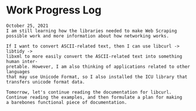 # Work Progress Log

    October 25, 2021
    I am still learning how the libraries needed to make Web Scraping
    possible work and more information about how networking works.

    If I want to convert ASCII-related text, then I can use libcurl -> libtidy ->
    libxml to more easily convert the ASCII-related text into something human inter-
    pretable. However, I am also thinking of applications related to other languages
    that may use Unicode Format, so I also installed the ICU library that 
    transfers unicode format data.

    Tomorrow, let's continue reading the documentation for libcurl.
    Continue reading the examples, and then formulate a plan for making 
    a barebones functional piece of documentation.